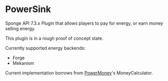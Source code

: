 # PowerSink
Sponge API 7.3.x Plugin that allows players to pay for energy, or earn money selling energy.

This plugin is in a rough proof of concept state.

Currently supported energy backends:
  * Forge
  * Mekanism
  
Current implementation borrows from [PowerMoney](https://github.com/AuraDevelopmentTeam/PowerMoney)'s MoneyCalculator.
